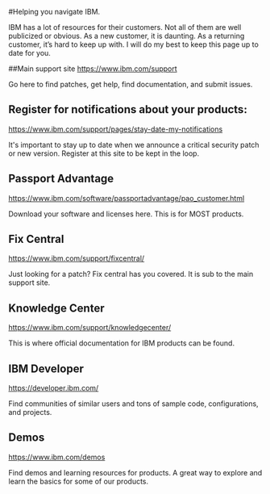 #Helping you navigate IBM.

IBM has a lot of resources for their customers.
Not all of them are well publicized or obvious.
As a new customer, it is daunting. As a returning customer,
it’s hard to keep up with. I will do my best to keep this
page up to date for you.


##Main support site
https://www.ibm.com/support

Go here to find patches, get help, find documentation, and submit issues.


## Register for notifications about your products:
https://www.ibm.com/support/pages/stay-date-my-notifications

It's important to stay up to date when we announce a critical
security patch or new version. Register at this site to be
kept in the loop.


## Passport Advantage
https://www.ibm.com/software/passportadvantage/pao_customer.html

Download your software and licenses here. This is for MOST products.


## Fix Central
https://www.ibm.com/support/fixcentral/

Just looking for a patch? Fix central has you covered. It is sub to the main support site.


## Knowledge Center
https://www.ibm.com/support/knowledgecenter/

This is where official documentation for IBM products can be found.

## IBM Developer
https://developer.ibm.com/

Find communities of similar users and tons of sample code, configurations, and projects.


## Demos
https://www.ibm.com/demos

Find demos and learning resources for products. A great way to explore and learn the basics for some of our products.

